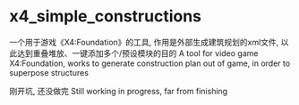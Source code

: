 # x4_simple_constructions
  一个用于游戏《X4:Foundation》的工具, 作用是外部生成建筑规划的xml文件, 以此达到重叠堆放、一键添加多个/预设模块的目的
  A tool for video game X4:Foundation, works to generate construction plan out of game, in order to superpose structures 
  
  刚开坑, 还没做完
  Still working in progress, far from finishing
